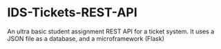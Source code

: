 # IDS-Tickets-REST-API
An ultra basic student assignment REST API for a ticket system. It uses a JSON file as a database, and a microframework (Flask)
